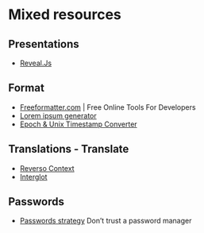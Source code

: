 # Mixed resources

## Presentations

* [Reveal.Js](https://revealjs.com/)

## Format

* [Freeformatter.com](https://www.freeformatter.com/) | Free Online Tools For Developers
 * [Lorem ipsum generator](https://www.freeformatter.com/lorem-ipsum-generator.html#ad-output)
 * [Epoch & Unix Timestamp Converter](https://www.freeformatter.com/epoch-timestamp-to-date-converter.html)


## Translations - Translate

* [Reverso Context](http://context.reverso.net/)
* [Interglot](https://www.interglot.com/)


## Passwords

* [Passwords strategy](http://www.safepasswords.org/) Don’t trust a password manager
